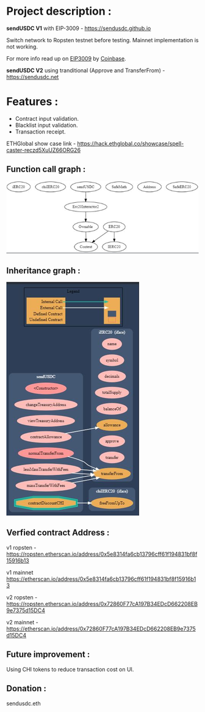 # Project description :

**sendUSDC V1** with EIP-3009 -  https://sendusdc.github.io 

Switch network to Ropsten testnet before testing. Mainnet implementation is not working.

For more info read up on [EIP3009](https://eips.ethereum.org/EIPS/eip-3009) by [Coinbase](https://www.coinbase.com/).

**sendUSDC V2** using tranditional (Approve and TransferFrom) - https://sendusdc.net 

# Features : 
- Contract input validation.
- Blacklist input validation.
- Transaction receipt.

ETHGlobal show case link - https://hack.ethglobal.co/showcase/spell-caster-reczd5XuUZ66ORG26

## Function call graph :

![text](https://raw.githubusercontent.com/sendUSDC/sendusdc.github.io/main/InheritanceGraph.JPG "Function call Graph")

## Inheritance graph :

![text2](https://raw.githubusercontent.com/sendUSDC/sendusdc.github.io/main/functioncall.JPG "Inheritance Graph")



## Verfied contract Address : 

v1 ropsten - https://ropsten.etherscan.io/address/0x5e8314fa6cb13796cff61f194831bf8f15916b13

v1 mainnet  https://etherscan.io/address/0x5e8314fa6cb13796cff61f194831bf8f15916b13

v2 ropsten  - https://ropsten.etherscan.io/address/0x72860F77cA197B34EDcD662208EB9e7375d15DC4

v2 mainnet - https://etherscan.io/address/0x72860F77cA197B34EDcD662208EB9e7375d15DC4


## Future improvement : 

Using CHI tokens to reduce transaction cost on UI.


## Donation :
sendusdc.eth
